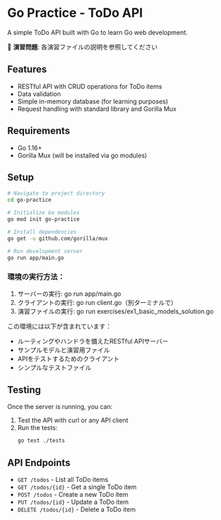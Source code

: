 # Go Practice - ToDo API

A simple ToDo API built with Go to learn Go web development.

📝 **演習問題**: 各演習ファイルの説明を参照してください

## Features
- RESTful API with CRUD operations for ToDo items
- Data validation
- Simple in-memory database (for learning purposes)
- Request handling with standard library and Gorilla Mux

## Requirements
- Go 1.16+
- Gorilla Mux (will be installed via go modules)

## Setup
```bash
# Navigate to project directory
cd go-practice

# Initialize Go modules
go mod init go-practice

# Install dependencies
go get -u github.com/gorilla/mux

# Run development server
go run app/main.go
```
### 環境の実行方法：
1. サーバーの実行: go run app/main.go
2. クライアントの実行: go run client.go（別ターミナルで）
3. 演習ファイルの実行: go run exercises/ex1_basic_models_solution.go

この環境には以下が含まれています：
- ルーティングやハンドラを備えたRESTful APIサーバー
- サンプルモデルと演習用ファイル
- APIをテストするためのクライアント
- シンプルなテストファイル




## Testing
Once the server is running, you can:

1. Test the API with curl or any API client
2. Run the tests:
   ```bash
   go test ./tests
   ```

## API Endpoints
- `GET /todos` - List all ToDo items
- `GET /todos/{id}` - Get a single ToDo item
- `POST /todos` - Create a new ToDo item
- `PUT /todos/{id}` - Update a ToDo item
- `DELETE /todos/{id}` - Delete a ToDo item